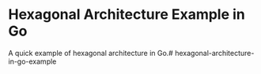 # Hexagonal Architecture Example in Go

A quick example of hexagonal architecture in Go.# hexagonal-architecture-in-go-example

